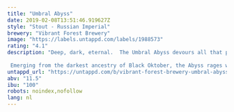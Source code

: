 ```yaml
---
title: "Umbral Abyss"
date: 2019-02-08T13:51:46.919627Z
style: "Stout - Russian Imperial"
brewery: "Vibrant Forest Brewery"
image: "https://labels.untappd.com/labels/1988573"
rating: "4.1"
description: "Deep, dark, eternal.  The Umbral Abyss devours all that pierce its watery veil.  Eons of crushed debris give testament to this ancient nightmare.   Emerging from the darkest ancestry of Black Oktober, the Abyss rages with oak, brandy, and coffee.  This giant ediface is a true Imperial Stout. "
untappd_url: "https://untappd.com/b/vibrant-forest-brewery-umbral-abyss/1988573"
abv: "11.5"
ibu: "100"
robots: noindex,nofollow
lang: nl
---
```

